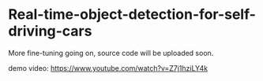 # Real-time-object-detection-for-self-driving-cars
More fine-tuning going on, source code will be uploaded soon.

demo video: https://www.youtube.com/watch?v=Z7j1hziLY4k

